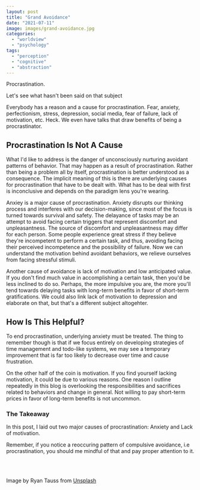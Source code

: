 ```yaml
---
layout: post
title: "Grand Avoidance"
date: "2021-07-11"
image: images/grand-avoidance.jpg
categories: 
  - "worldview"
  - "psychology"
tags:
  - "perception"
  - "cognitive"
  - "abstraction"
---
```


Procrastination.

Let's see what hasn't been said on that subject

Everybody has a reason and a cause for procrastination.
Fear, anxiety, perfectionism, stress, depression, social media, fear of failure, lack of motivation, etc. 
Heck. We even have talks that draw benefits of being a procrastinator.

## Procrastination Is Not A Cause
What I'd like to address is the danger of unconsciously nurturing avoidant patterns of behavior. That may happen as a result of procrastination. Rather than being a problem all by itself, procrastination is better understood as a consequence. The implicit meaning of this is there are underlying causes for procrastination that have to be dealt with. What has to be deal with first is inconclusive and depends on the paradigm lens you're wearing.

Anxiey is a major cause of procrastination. Anxiety disrupts our thinking process and interferes with our decision-making, since most of the focus is turned towards survival and safety. The delayance of tasks may be an attempt to avoid facing certain triggers that represent discomfort and unpleasantness. The source of discomfort and unpleasantness may differ for each person. Some people experience great stress if they believe they're incompetent to perform a certain task, and thus, avoiding facing their perceived incompetence and the possibility of failure. Now we can understand the motivation behind avoidant behaviors, we relieve ourselves from facing stressful stimuli.

Another cause of avoidance is lack of motivation and low anticipated value. If you don't find much value in accomplishing a certain task, then you'd be less inclined to do so. Perhaps, the more impulsive you are, the more you'll tend towards delaying tasks with long-term benefits in favor of short-term gratifications. We could also link lack of motivation to depression and elaborate on that, but that's a different subject altogehter.

## How Is This Helpful?
To end procrastination, underlying anxiety must be treated. The thing to remember though is that if we focus entirely on developing strategies of time management and todo-like systems, we may see a temporary improvement that is far too likely to decrease over time and cause frustration.

On the other half of the coin is motivation. If you find yourself lacking motivation, it could be due to various reasons. One reason I outline repeatedly in this blog is overlooking the responsibilities and sacrifices related to behaviors and change in general. Not willing to pay short-term prices in favor of long-term benefits is not uncommon.

### The Takeaway
In this post, I laid out two major causes of procrastination: Anxiety and Lack of motivation.

Remember, if you notice a reoccuring pattern of compulsive avoidance, i.e procrastination, you should me mindful of that and pay proper attention to it.

<br />
<br />

Image by Ryan Tauss from [Unsplash](https://unsplash.com/photos/jVwb9LjxJ08)
